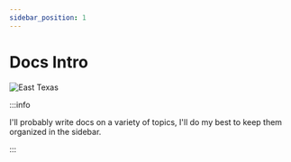 ```yaml
---
sidebar_position: 1
---
```


# Docs Intro

![East Texas](/img/Lakehouse.jpeg)

:::info

I'll probably write docs on a variety of topics,
I'll do my best to keep them organized in the sidebar.

:::
